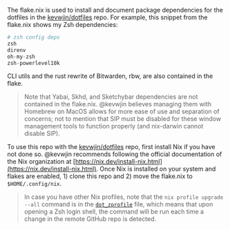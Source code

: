 The flake.nix is used to install and document package dependencies for the dotfiles in the [kevwjin/dotfiles](https://github.com/kevwjin/dotfiles) repo. For example, this snippet from the flake.nix shows my Zsh dependencies:
```flake.nix
# zsh config deps
zsh
direnv
oh-my-zsh
zsh-powerlevel10k
```
CLI utils and the rust rewrite of Bitwarden, rbw, are also contained in the flake.

> Note that Yabai, Skhd, and Sketchybar dependencies are not contained in the flake.nix. @kevwjin believes managing them with Homebrew on MacOS allows for more ease of use and separation of concerns; not to mention that SIP must be disabled for these window management tools to function properly (and nix-darwin cannot disable SIP).

To use this repo with the [kevwjin/dotfiles](https://github.com/kevwjin/dotfiles) repo, first install Nix if you have not done so. @kevwjin recommends following the official documentation of the Nix organization at [https://nix.dev/install-nix.html](https://nix.dev/install-nix.html). Once Nix is installed on your system and flakes are enabled, 1) clone this repo and 2) move the flake.nix to `$HOME/.config/nix`.

> In case you have other Nix profiles, note that the `nix profile upgrade --all` command is in the [`dot_zprofile`](https://github.com/kevwjin/dotfiles/blob/main/dot_zprofile) file, which means that upon opening a Zsh login shell, the command will be run each time a change in the remote GitHub repo is detected.
